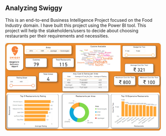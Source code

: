 ## Analyzing Swiggy

This is an end-to-end Business Intelligence Project focused on the Food Industry domain. I have built this project using the Power BI tool.
This project will help the stakeholders/users to decide about choosing restaurants per their requirements and necessities.

![My Image](dashboard.PNG)

